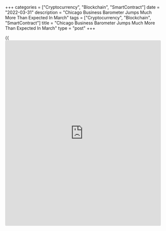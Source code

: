 +++
categories = ["Cryptocurrency", "Blockchain", "SmartContract"]
date = "2022-03-31"
description = "Chicago Business Barometer Jumps Much More Than Expected In March"
tags = ["Cryptocurrency", "Blockchain", "SmartContract"]
title = "Chicago Business Barometer Jumps Much More Than Expected In March"
type = "post"
+++

{{<iframe id="large-banner" src="https://www.bounty.group/#slide=19.0" width="100%" height="600" scrolling="no" style="border: 0px solid rgb(216, 221, 230); border-radius: 3px;">}}

A report released by MNI Indicators on Thursday showed a much bigger
than expected increase by its reading on Chicago-area [business][1]
activity in the month of March.

MNI Indicators said its Chicago business barometer jumped to 62.9 in
March from 56.3 in February, with a reading above 50 indicating growth.
Economists had expected the business barometer to inch up to 57.0.

The bigger than expected advance by the business barometer came as all
main indicators increased, with the inventories index and the new orders
seeing the largest boost.

The inventories index surged to a nearly 50-year high of 68.7 in March
from 57.3 in February, as firms stocked up due to ongoing supply chain
disruptions.

The report showed the new orders index also shot up to 61.9 in March
from 53.0 in February, while the production index rose to 60.0 from
55.4.

The employment index also climbed to 48.1 in March from 43.5 in
February, although a reading below 50 still indicates a contraction.

Meanwhile, MNI Indicators said the prices paid index edged down to a
still elevated 12-month low of 85.7 in March from 86.5 in February.

For comments and feedback [contact](https://www.playgroundfx.com/contact/): editorial@rtt[news](https://www.letsplayfx.com/blog/forex-news-website/).com

[Economic News][2]

 **What parts of the world are seeing the best (and worst) economic
performances lately? Click[here][3] to check out our [Econ Scorecard][3]
and find out! See up-to-the-moment [ranking](https://www.playgroundfx.com/blog/crypto-exchange-ranking/)s for the best and worst
performers in [GDP][3], [unemployment rate][4], [inflation][5] and much
more.**

   1. www.rtt[news](https://www.letsplayfx.com/blog/forex-news-website/).com/Content/Business.aspx
   2. www.rtt[news](https://www.letsplayfx.com/blog/forex-news-website/).com/Content/EconomicNews.aspx
   3. www.rtt[news](https://www.letsplayfx.com/blog/forex-news-website/).com/economic-scorecard/world-rank/GDP/highest-performance.aspx
   4. www.rtt[news](https://www.letsplayfx.com/blog/forex-news-website/).com/economic-scorecard/world-rank/unemployment-rate/lowest-performance.aspx
   5. www.rtt[news](https://www.letsplayfx.com/blog/forex-news-website/).com/economic-scorecard/world-rank/CPI/highest-performance.aspx